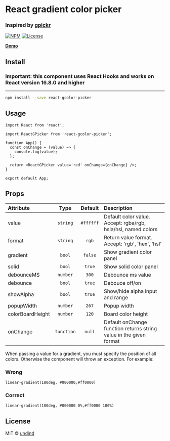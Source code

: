 # React gradient color picker

### Inspired by [gpickr](https://github.com/Simonwep/gpickr)

[![NPM](https://img.shields.io/npm/v/react-gcolor-picker.svg)](https://www.npmjs.com/package/react-gcolor-picker) [![License](https://img.shields.io/npm/l/react-gcolor-picker.svg)](https://github.com/undind/react-gcolor-picker/blob/main/LICENSE)

**[Demo](https://undind.github.io/react-gcolor-picker/)**

## Install

### **Important: this component uses React Hooks and works on React version 16.8.0 and higher**

---

```bash
npm install --save react-gcolor-picker
```

## Usage

```tsx
import React from 'react';

import ReactGPicker from 'react-gcolor-picker';

function App() {
  const onChange = (value) => {
    console.log(value);
  };

  return <ReactGPicker value='red' onChange={onChange} />;
}

export default App;
```

## Props

| Attribute        |    Type    |  Default  | Description                                                        |
| :--------------- | :--------: | :-------: | :----------------------------------------------------------------- |
| value            |  `string`  | `#ffffff` | Default color value. Accept: rgba/rgb, hsla/hsl, named colors      |
| format           |  `string`  |   `rgb`   | Return value format. Accept: 'rgb', 'hex', 'hsl'                   |
| gradient         |   `bool`   |  `false`  | Show gradient color panel                                          |
| solid            |   `bool`   |  `true`   | Show solid color panel                                             |
| debounceMS       |  `number`  |   `300`   | Debounce ms value                                                  |
| debounce         |   `bool`   |  `true`   | Debouce off/on                                                     |
| showAlpha        |   `bool`   |  `true`   | Show/hide alpha input and range                                    |
| popupWidth       |  `number`  |   `267`   | Popup width                                                        |
| colorBoardHeight |  `number`  |   `120`   | Board color height                                                 |
| onChange         | `function` |  `null`   | Default onChange function returns string value in the given format |

When passing a value for a gradient, you must specify the position of all colors. Otherwise the component will throw an exception.
For example:

### Wrong

```
linear-gradient(180deg, #000000,#ff0000)
```

### Correct

```
linear-gradient(180deg, #000000 0%,#ff0000 100%)
```

## License

MIT © [undind](https://github.com/undind)
